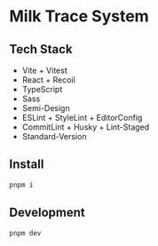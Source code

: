 # Milk Trace System

## Tech Stack

- Vite + Vitest
- React + Recoil
- TypeScript
- Sass
- Semi-Design
- ESLint + StyleLint + EditorConfig
- CommitLint + Husky + Lint-Staged
- Standard-Version

## Install

```bash
pnpm i
```

## Development

```bash
pnpm dev
```
